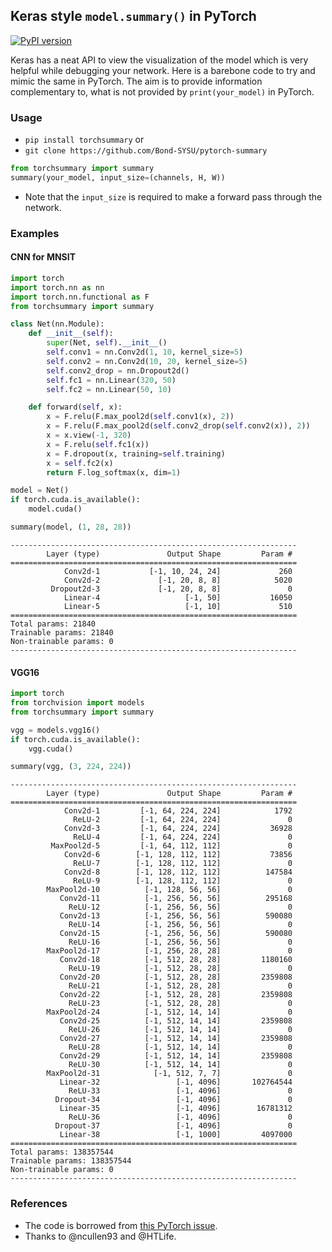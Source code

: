 ## Keras style `model.summary()` in PyTorch
[![PyPI version](https://badge.fury.io/py/torchsummary.svg)](https://badge.fury.io/py/torchsummary)

Keras has a neat API to view the visualization of the model which is very helpful while debugging your network. Here is a barebone code to try and mimic the same in PyTorch. The aim is to provide information complementary to, what is not provided by `print(your_model)` in PyTorch.

### Usage

- `pip install torchsummary` or 
- `git clone https://github.com/Bond-SYSU/pytorch-summary`

```python
from torchsummary import summary
summary(your_model, input_size=(channels, H, W))
```

- Note that the `input_size` is required to make a forward pass through the network.

### Examples

#### CNN for MNSIT

```python
import torch
import torch.nn as nn
import torch.nn.functional as F
from torchsummary import summary

class Net(nn.Module):
    def __init__(self):
        super(Net, self).__init__()
        self.conv1 = nn.Conv2d(1, 10, kernel_size=5)
        self.conv2 = nn.Conv2d(10, 20, kernel_size=5)
        self.conv2_drop = nn.Dropout2d()
        self.fc1 = nn.Linear(320, 50)
        self.fc2 = nn.Linear(50, 10)

    def forward(self, x):
        x = F.relu(F.max_pool2d(self.conv1(x), 2))
        x = F.relu(F.max_pool2d(self.conv2_drop(self.conv2(x)), 2))
        x = x.view(-1, 320)
        x = F.relu(self.fc1(x))
        x = F.dropout(x, training=self.training)
        x = self.fc2(x)
        return F.log_softmax(x, dim=1)

model = Net()
if torch.cuda.is_available():
    model.cuda()

summary(model, (1, 28, 28))
```

```
----------------------------------------------------------------
        Layer (type)               Output Shape         Param #
================================================================
            Conv2d-1           [-1, 10, 24, 24]             260
            Conv2d-2             [-1, 20, 8, 8]            5020
         Dropout2d-3             [-1, 20, 8, 8]               0
            Linear-4                   [-1, 50]           16050
            Linear-5                   [-1, 10]             510
================================================================
Total params: 21840
Trainable params: 21840
Non-trainable params: 0
----------------------------------------------------------------
```


#### VGG16


```python
import torch
from torchvision import models
from torchsummary import summary

vgg = models.vgg16()
if torch.cuda.is_available():
    vgg.cuda()

summary(vgg, (3, 224, 224))
```



```
----------------------------------------------------------------
        Layer (type)               Output Shape         Param #
================================================================
            Conv2d-1         [-1, 64, 224, 224]            1792
              ReLU-2         [-1, 64, 224, 224]               0
            Conv2d-3         [-1, 64, 224, 224]           36928
              ReLU-4         [-1, 64, 224, 224]               0
         MaxPool2d-5         [-1, 64, 112, 112]               0
            Conv2d-6        [-1, 128, 112, 112]           73856
              ReLU-7        [-1, 128, 112, 112]               0
            Conv2d-8        [-1, 128, 112, 112]          147584
              ReLU-9        [-1, 128, 112, 112]               0
        MaxPool2d-10          [-1, 128, 56, 56]               0
           Conv2d-11          [-1, 256, 56, 56]          295168
             ReLU-12          [-1, 256, 56, 56]               0
           Conv2d-13          [-1, 256, 56, 56]          590080
             ReLU-14          [-1, 256, 56, 56]               0
           Conv2d-15          [-1, 256, 56, 56]          590080
             ReLU-16          [-1, 256, 56, 56]               0
        MaxPool2d-17          [-1, 256, 28, 28]               0
           Conv2d-18          [-1, 512, 28, 28]         1180160
             ReLU-19          [-1, 512, 28, 28]               0
           Conv2d-20          [-1, 512, 28, 28]         2359808
             ReLU-21          [-1, 512, 28, 28]               0
           Conv2d-22          [-1, 512, 28, 28]         2359808
             ReLU-23          [-1, 512, 28, 28]               0
        MaxPool2d-24          [-1, 512, 14, 14]               0
           Conv2d-25          [-1, 512, 14, 14]         2359808
             ReLU-26          [-1, 512, 14, 14]               0
           Conv2d-27          [-1, 512, 14, 14]         2359808
             ReLU-28          [-1, 512, 14, 14]               0
           Conv2d-29          [-1, 512, 14, 14]         2359808
             ReLU-30          [-1, 512, 14, 14]               0
        MaxPool2d-31            [-1, 512, 7, 7]               0
           Linear-32                 [-1, 4096]       102764544
             ReLU-33                 [-1, 4096]               0
          Dropout-34                 [-1, 4096]               0
           Linear-35                 [-1, 4096]        16781312
             ReLU-36                 [-1, 4096]               0
          Dropout-37                 [-1, 4096]               0
           Linear-38                 [-1, 1000]         4097000
================================================================
Total params: 138357544
Trainable params: 138357544
Non-trainable params: 0
----------------------------------------------------------------
```


### References

- The code is borrowed from [this PyTorch issue](https://github.com/pytorch/pytorch/issues/2001).
- Thanks to @ncullen93 and @HTLife. 

